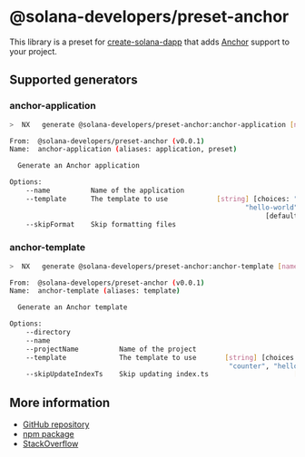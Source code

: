 # @solana-developers/preset-anchor

This library is a preset for [create-solana-dapp](https://npm.im/create-solana-dapp) that adds
[Anchor](https://www.anchor-lang.com/) support to your project.

## Supported generators

### anchor-application

```bash
>  NX   generate @solana-developers/preset-anchor:anchor-application [name] [options,...]

From:  @solana-developers/preset-anchor (v0.0.1)
Name:  anchor-application (aliases: application, preset)

  Generate an Anchor application

Options:
    --name          Name of the application                             [string]
    --template      The template to use            [string] [choices: "counter",
                                                          "hello-world", "none"]
                                                               [default: "none"]
    --skipFormat    Skip formatting files                              [boolean]
```

### anchor-template

```bash
>  NX   generate @solana-developers/preset-anchor:anchor-template [name] [options,...]

From:  @solana-developers/preset-anchor (v0.0.1)
Name:  anchor-template (aliases: template)

  Generate an Anchor template

Options:
    --directory                                                        [string]
    --name                                                             [string]
    --projectName          Name of the project                         [string]
    --template             The template to use       [string] [choices: "base",
                                                      "counter", "hello-world"]
    --skipUpdateIndexTs    Skip updating index.ts                     [boolean]
```

## More information

- [GitHub repository](https://github.com/solana-developers/create-solana-dapp)
- [npm package](https://npm.im/create-solana-dapp)
- [StackOverflow](https://solana.stackexchange.com/questions/tagged/create-solana-dapp)
